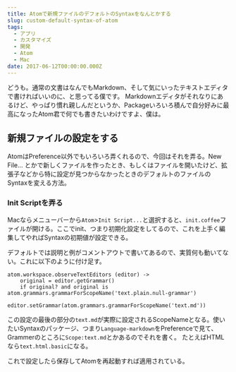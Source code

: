 ```yaml
---
title: Atomで新規ファイルのデフォルトのSyntaxをなんとかする
slug: custom-default-syntax-of-atom
tags:
  - アプリ
  - カスタマイズ
  - 開発
  - Atom
  - Mac
date: 2017-06-12T00:00:00.000Z
---
```

どうも。通常の文書はなんでもMarkdown、そして気にいったテキストエディタで書ければいいのに、と思ってる僕です。
Markdownエディタがそれなりにあるけど、やっぱり慣れ親しんだというか、Packageいろいろ積んで自分好みに最高になったAtom君で何でも書きたいわけですよ、僕は。

新規ファイルの設定をする
------------------------------------------------------------
AtomはPreference以外でもいろいろ弄くれるので、今回はそれを弄る。New File... とかで新しくファイルを作ったとき、もしくはファイルを開いたけど、拡張子などから特に設定が見つからなかったときのデフォルトのファイルのSyntaxを変える方法。

### Init Scriptを弄る
Macならメニューバーから`Atom`>`Init Script...`と選択すると、`init.coffee`ファイルが開ける。ここでinit、つまり初期化設定をしてるので、これを上手く編集してやればSyntaxの初期値が設定できる。

デフォルトでは説明と例がコメントアウトで書いてあるので、実質何も動いてない。これに以下のように付け足す。

	atom.workspace.observeTextEditors (editor) ->
		original = editor.getGrammar()
		if original? and original is 	atom.grammars.grammarForScopeName('text.plain.null-grammar')
			editor.setGrammar(atom.grammars.grammarForScopeName('text.md'))

この設定の最後の部分の`text.md`が実際に設定されるScopeNameとなる。使いたいSyntaxのパッケージ、つまり`Language-markdown`をPreferenceで見て、Grammerのところに`Scope:text.md`とかあるのでそれを書く。
たとえばHTMLなら`text.html.basic`になる。

これで設定したら保存してAtomを再起動すれば適用されている。
